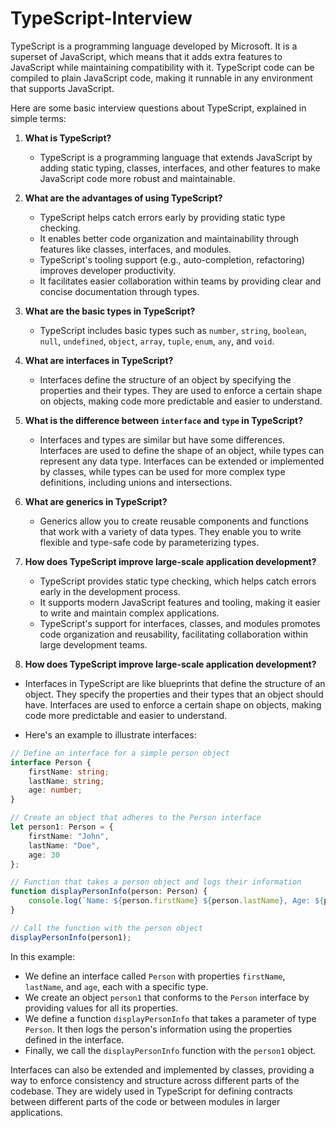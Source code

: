 # TypeScript-Interview

TypeScript is a programming language developed by Microsoft. It is a superset of JavaScript, which means that it adds extra features to JavaScript while maintaining compatibility with it. TypeScript code can be compiled to plain JavaScript code, making it runnable in any environment that supports JavaScript.

Here are some basic interview questions about TypeScript, explained in simple terms:

1. **What is TypeScript?**
   - TypeScript is a programming language that extends JavaScript by adding static typing, classes, interfaces, and other features to make JavaScript code more robust and maintainable.

2. **What are the advantages of using TypeScript?**
   - TypeScript helps catch errors early by providing static type checking.
   - It enables better code organization and maintainability through features like classes, interfaces, and modules.
   - TypeScript's tooling support (e.g., auto-completion, refactoring) improves developer productivity.
   - It facilitates easier collaboration within teams by providing clear and concise documentation through types.

3. **What are the basic types in TypeScript?**
   - TypeScript includes basic types such as `number`, `string`, `boolean`, `null`, `undefined`, `object`, `array`, `tuple`, `enum`, `any`, and `void`.

4. **What are interfaces in TypeScript?**
   - Interfaces define the structure of an object by specifying the properties and their types. They are used to enforce a certain shape on objects, making code more predictable and easier to understand.

5. **What is the difference between `interface` and `type` in TypeScript?**
   - Interfaces and types are similar but have some differences. Interfaces are used to define the shape of an object, while types can represent any data type. Interfaces can be extended or implemented by classes, while types can be used for more complex type definitions, including unions and intersections.

6. **What are generics in TypeScript?**
   - Generics allow you to create reusable components and functions that work with a variety of data types. They enable you to write flexible and type-safe code by parameterizing types.

7. **How does TypeScript improve large-scale application development?**
   - TypeScript provides static type checking, which helps catch errors early in the development process.
   - It supports modern JavaScript features and tooling, making it easier to write and maintain complex applications.
   - TypeScript's support for interfaces, classes, and modules promotes code organization and reusability, facilitating collaboration within large development teams.


8. **How does TypeScript improve large-scale application development?**
   
- Interfaces in TypeScript are like blueprints that define the structure of an object. They specify the properties and their types that an object should have. Interfaces are used to enforce a certain shape on objects, making code more predictable and easier to understand.

- Here's an example to illustrate interfaces:

```typescript
// Define an interface for a simple person object
interface Person {
    firstName: string;
    lastName: string;
    age: number;
}

// Create an object that adheres to the Person interface
let person1: Person = {
    firstName: "John",
    lastName: "Doe",
    age: 30
};

// Function that takes a person object and logs their information
function displayPersonInfo(person: Person) {
    console.log(`Name: ${person.firstName} ${person.lastName}, Age: ${person.age}`);
}

// Call the function with the person object
displayPersonInfo(person1);
```

In this example:

- We define an interface called `Person` with properties `firstName`, `lastName`, and `age`, each with a specific type.
- We create an object `person1` that conforms to the `Person` interface by providing values for all its properties.
- We define a function `displayPersonInfo` that takes a parameter of type `Person`. It then logs the person's information using the properties defined in the interface.
- Finally, we call the `displayPersonInfo` function with the `person1` object.

Interfaces can also be extended and implemented by classes, providing a way to enforce consistency and structure across different parts of the codebase. They are widely used in TypeScript for defining contracts between different parts of the code or between modules in larger applications.
